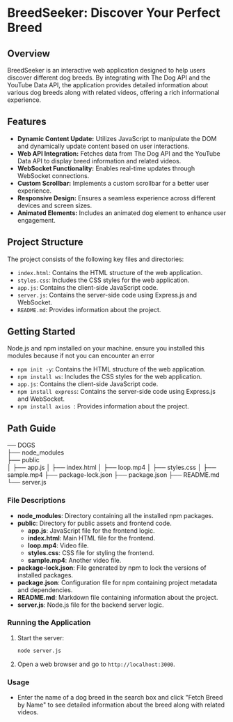 # BreedSeeker: Discover Your Perfect Breed

## Overview
BreedSeeker is an interactive web application designed to help users discover different dog breeds. By integrating with The Dog API and the YouTube Data API, the application provides detailed information about various dog breeds along with related videos, offering a rich informational experience.

## Features
- **Dynamic Content Update:** Utilizes JavaScript to manipulate the DOM and dynamically update content based on user interactions.
- **Web API Integration:** Fetches data from The Dog API and the YouTube Data API to display breed information and related videos.
- **WebSocket Functionality:** Enables real-time updates through WebSocket connections.
- **Custom Scrollbar:** Implements a custom scrollbar for a better user experience.
- **Responsive Design:** Ensures a seamless experience across different devices and screen sizes.
- **Animated Elements:** Includes an animated dog element to enhance user engagement.

## Project Structure
The project consists of the following key files and directories:
- `index.html`: Contains the HTML structure of the web application.
- `styles.css`: Includes the CSS styles for the web application.
- `app.js`: Contains the client-side JavaScript code.
- `server.js`: Contains the server-side code using Express.js and WebSocket.
- `README.md`: Provides information about the project.

## Getting Started

Node.js and npm installed on your machine.
ensure you installed this modules because if not you can encounter an error
- `npm init -y`: Contains the HTML structure of the web application.
- `npm install ws`: Includes the CSS styles for the web application.
- `app.js`: Contains the client-side JavaScript code.
- `npm install express`: Contains the server-side code using Express.js and WebSocket.
- `npm install axios `: Provides information about the project.

## Path Guide
── DOGS\
    ├── node_modules\
    ├── public\
    │   ├── app.js
    │   ├── index.html
    │   ├── loop.mp4
    │   ├── styles.css
    │   ├── sample.mp4
    ├── package-lock.json
    ├── package.json
    ├── README.md
    └── server.js

### File Descriptions

- **node_modules**: Directory containing all the installed npm packages.
- **public**: Directory for public assets and frontend code.
  - **app.js**: JavaScript file for the frontend logic.
  - **index.html**: Main HTML file for the frontend.
  - **loop.mp4**: Video file.
  - **styles.css**: CSS file for styling the frontend.
  - **sample.mp4**: Another video file.
- **package-lock.json**: File generated by npm to lock the versions of installed packages.
- **package.json**: Configuration file for npm containing project metadata and dependencies.
- **README.md**: Markdown file containing information about the project.
- **server.js**: Node.js file for the backend server logic.

### Running the Application

1. Start the server:
    ```sh
    node server.js
    ```

2. Open a web browser and go to `http://localhost:3000`.

### Usage

- Enter the name of a dog breed in the search box and click "Fetch Breed by Name" to see detailed information about the breed along with related videos.

